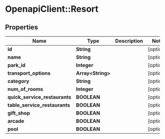 # OpenapiClient::Resort

## Properties
Name | Type | Description | Notes
------------ | ------------- | ------------- | -------------
**id** | **String** |  | [optional] 
**name** | **String** |  | [optional] 
**park_id** | **Integer** |  | [optional] 
**transport_options** | **Array&lt;String&gt;** |  | [optional] 
**category** | **String** |  | [optional] 
**num_of_rooms** | **Integer** |  | [optional] 
**quick_service_restaurants** | **BOOLEAN** |  | [optional] 
**table_service_restaurants** | **BOOLEAN** |  | [optional] 
**gift_shop** | **BOOLEAN** |  | [optional] 
**arcade** | **BOOLEAN** |  | [optional] 
**pool** | **BOOLEAN** |  | [optional] 


